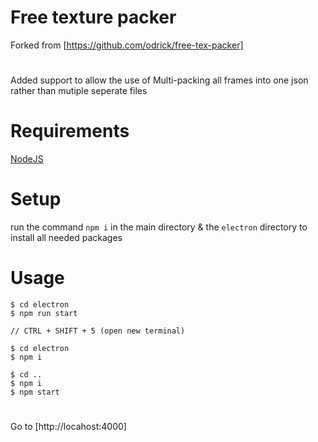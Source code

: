 # Free texture packer
Forked from [https://github.com/odrick/free-tex-packer]
#
Added support to allow the use of Multi-packing all frames into one json rather than mutiple seperate files

# Requirements
[NodeJS](https://nodejs.org/en/download/)

# Setup
run the command `npm i` in the main directory & the `electron` directory to install all needed packages

# Usage 
```console
$ cd electron
$ npm run start

// CTRL + SHIFT + 5 (open new terminal)

$ cd electron
$ npm i

$ cd ..
$ npm i
$ npm start
```
#
Go to [http://locahost:4000]
